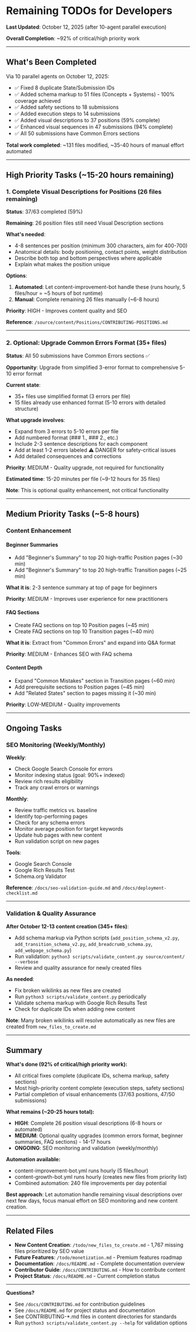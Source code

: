 # Remaining TODOs for Developers

**Last Updated**: October 12, 2025 (after 10-agent parallel execution)

**Overall Completion**: ~92% of critical/high priority work

---

## What's Been Completed

Via 10 parallel agents on October 12, 2025:
- ✅ Fixed 8 duplicate State/Submission IDs
- ✅ Added schema markup to 51 files (Concepts + Systems) - 100% coverage achieved
- ✅ Added safety sections to 18 submissions
- ✅ Added execution steps to 14 submissions
- ✅ Added visual descriptions to 37 positions (59% complete)
- ✅ Enhanced visual sequences in 47 submissions (94% complete)
- ✅ All 50 submissions have Common Errors sections

**Total work completed**: ~131 files modified, ~35-40 hours of manual effort automated

---

## High Priority Tasks (~15-20 hours remaining)

### 1. Complete Visual Descriptions for Positions (26 files remaining)

**Status**: 37/63 completed (59%)

**Remaining**: 26 position files still need Visual Description sections

**What's needed**:
- 4-8 sentences per position (minimum 300 characters, aim for 400-700)
- Anatomical details: body positioning, contact points, weight distribution
- Describe both top and bottom perspectives where applicable
- Explain what makes the position unique

**Options**:
1. **Automated**: Let content-improvement-bot handle these (runs hourly, 5 files/hour = ~5 hours of bot runtime)
2. **Manual**: Complete remaining 26 files manually (~6-8 hours)

**Priority**: HIGH - Improves content quality and SEO

**Reference**: `/source/content/Positions/CONTRIBUTING-POSITIONS.md`

---

### 2. Optional: Upgrade Common Errors Format (35+ files)

**Status**: All 50 submissions have Common Errors sections ✅

**Opportunity**: Upgrade from simplified 3-error format to comprehensive 5-10 error format

**Current state**:
- 35+ files use simplified format (3 errors per file)
- 15 files already use enhanced format (5-10 errors with detailed structure)

**What upgrade involves**:
- Expand from 3 errors to 5-10 errors per file
- Add numbered format (### 1., ### 2., etc.)
- Include 2-3 sentence descriptions for each component
- Add at least 1-2 errors labeled ⚠️ DANGER for safety-critical issues
- Add detailed consequences and corrections

**Priority**: MEDIUM - Quality upgrade, not required for functionality

**Estimated time**: 15-20 minutes per file (~9-12 hours for 35 files)

**Note**: This is optional quality enhancement, not critical functionality

---

## Medium Priority Tasks (~5-8 hours)

### Content Enhancement

#### Beginner Summaries
- Add "Beginner's Summary" to top 20 high-traffic Position pages (~30 min)
- Add "Beginner's Summary" to top 20 high-traffic Transition pages (~25 min)

**What it is**: 2-3 sentence summary at top of page for beginners

**Priority**: MEDIUM - Improves user experience for new practitioners

#### FAQ Sections
- Create FAQ sections on top 10 Position pages (~45 min)
- Create FAQ sections on top 10 Transition pages (~40 min)

**What it is**: Extract from "Common Errors" and expand into Q&A format

**Priority**: MEDIUM - Enhances SEO with FAQ schema

#### Content Depth
- Expand "Common Mistakes" section in Transition pages (~60 min)
- Add prerequisite sections to Position pages (~45 min)
- Add "Related States" section to pages missing it (~30 min)

**Priority**: LOW-MEDIUM - Quality improvements

---

## Ongoing Tasks

### SEO Monitoring (Weekly/Monthly)

**Weekly**:
- Check Google Search Console for errors
- Monitor indexing status (goal: 90%+ indexed)
- Review rich results eligibility
- Track any crawl errors or warnings

**Monthly**:
- Review traffic metrics vs. baseline
- Identify top-performing pages
- Check for any schema errors
- Monitor average position for target keywords
- Update hub pages with new content
- Run validation script on new pages

**Tools**:
- Google Search Console
- Google Rich Results Test
- Schema.org Validator

**Reference**: `/docs/seo-validation-guide.md` and `/docs/deployment-checklist.md`

---

### Validation & Quality Assurance

**After October 12-13 content creation (345+ files)**:
- Add schema markup via Python scripts (`add_position_schema_v2.py`, `add_transition_schema_v2.py`, `add_breadcrumb_schema.py`, `add_webpage_schema.py`)
- Run validation: `python3 scripts/validate_content.py source/content/ --verbose`
- Review and quality assurance for newly created files

**As needed**:
- Fix broken wikilinks as new files are created
- Run `python3 scripts/validate_content.py` periodically
- Validate schema markup with Google Rich Results Test
- Check for duplicate IDs when adding new content

**Note**: Many broken wikilinks will resolve automatically as new files are created from `new_files_to_create.md`

---

## Summary

**What's done (92% of critical/high priority work):**
- All critical fixes complete (duplicate IDs, schema markup, safety sections)
- Most high-priority content complete (execution steps, safety sections)
- Partial completion of visual enhancements (37/63 positions, 47/50 submissions)

**What remains (~20-25 hours total):**
- **HIGH**: Complete 26 position visual descriptions (6-8 hours or automated)
- **MEDIUM**: Optional quality upgrades (common errors format, beginner summaries, FAQ sections) - 14-17 hours
- **ONGOING**: SEO monitoring and validation (weekly/monthly)

**Automation available:**
- content-improvement-bot.yml runs hourly (5 files/hour)
- content-growth-bot.yml runs hourly (creates new files from priority list)
- Combined automation: 240 file improvements per day potential

**Best approach**: Let automation handle remaining visual descriptions over next few days, focus manual effort on SEO monitoring and new content creation.

---

## Related Files

- **New Content Creation**: `/todo/new_files_to_create.md` - 1,767 missing files prioritized by SEO value
- **Future Features**: `/todo/monetization.md` - Premium features roadmap
- **Documentation**: `/docs/README.md` - Complete documentation overview
- **Contributor Guide**: `/docs/CONTRIBUTING.md` - How to contribute content
- **Project Status**: `/docs/README.md` - Current completion status

---

**Questions?**
- See `/docs/CONTRIBUTING.md` for contribution guidelines
- See `/docs/README.md` for project status and documentation
- See CONTRIBUTING-*.md files in content directories for standards
- Run `python3 scripts/validate_content.py --help` for validation options

